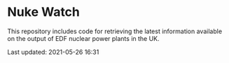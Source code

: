 # Nuke Watch

This repository includes code for retrieving the latest information available on the output of EDF nuclear power plants in the UK.

Last updated: 2021-05-26 16:31